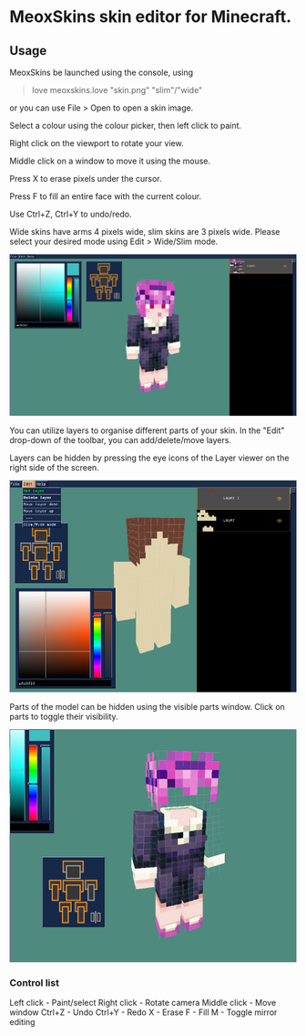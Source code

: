 # MeoxSkins skin editor for Minecraft.
## Usage
MeoxSkins be launched using the console, using 
>love meoxskins.love "skin.png" "slim"/"wide"

or you can use File > Open to open a skin image.

Select a colour using the colour picker, then left click to paint.

Right click on the viewport to rotate your view.

Middle click on a window to move it using the mouse.

Press X to erase pixels under the cursor.

Press F to fill an entire face with the current colour.

Use Ctrl+Z, Ctrl+Y to undo/redo.

Wide skins have arms 4 pixels wide, slim skins are 3 pixels wide. Please select your desired mode using Edit > Wide/Slim mode.

![Viewport](https://github.com/pszer/meoxskins/blob/master/meoxskins.png)

You can utilize layers to organise different parts of your skin. In the "Edit" drop-down of the toolbar, you can add/delete/move layers.

Layers can be hidden by pressing the eye icons of the Layer viewer on the right side of the screen.

![Viewport](https://github.com/pszer/meoxskins/blob/master/layers.png)

Parts of the model can be hidden using the visible parts window. Click on parts to toggle their visibility.

![Viewport](https://github.com/pszer/meoxskins/blob/master/visible.png)

### Control list
Left click - Paint/select
Right click - Rotate camera
Middle click - Move window
Ctrl+Z - Undo
Ctrl+Y - Redo
X - Erase
F - Fill
M - Toggle mirror editing
